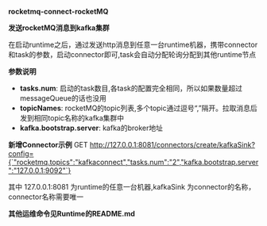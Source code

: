**rocketmq-connect-rocketMQ**

**发送rocketMQ消息到kafka集群**

在启动runtime之后，通过发送http消息到任意一台runtime机器，携带connector和task的参数，启动connector即可,task会自动分配轮询分配到其他runtime节点

**参数说明**
- **tasks.num**: 启动的task数目,各task的配置完全相同，所以如果数量超过messageQueue的话也没用
- **topicNames**: rocketMQ的topic列表,多个topic通过逗号“,”隔开。拉取消息后发到相同topic名称的kafka集群中
- **kafka.bootstrap.server**: kafka的broker地址


**新增Connector示例**
GET http://127.0.0.1:8081/connectors/create/kafkaSink?config={`"rocketmq.topics":"kafkaconnect","tasks.num":"2","kafka.bootstrap.server":"127.0.0.1:9092"`}

其中 127.0.0.1:8081 为runtime的任意一台机器,kafkaSink 为connector的名称，connector名称需要唯一

**其他运维命令见Runtime的README.md**